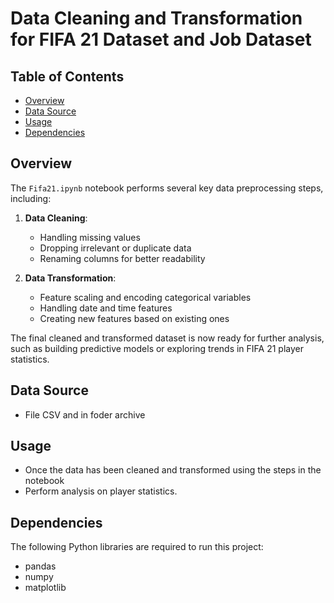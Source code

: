
# Data Cleaning and Transformation for FIFA 21 Dataset and Job Dataset 
## Table of Contents

- [Overview](#overview)
- [Data Source](#archive)
- [Usage](#usage)
- [Dependencies](#dependencies)

## Overview

The `Fifa21.ipynb` notebook performs several key data preprocessing steps, including:

1. **Data Cleaning**:
   - Handling missing values
   - Dropping irrelevant or duplicate data
   - Renaming columns for better readability

2. **Data Transformation**:
   - Feature scaling and encoding categorical variables
   - Handling date and time features
   - Creating new features based on existing ones

The final cleaned and transformed dataset is now ready for further analysis, such as building predictive models or exploring trends in FIFA 21 player statistics.
## Data Source
- File CSV and in foder archive
## Usage 
- Once the data has been cleaned and transformed using the steps in the notebook
- Perform analysis on player statistics.
## Dependencies 
The following Python libraries are required to run this project:
- pandas
- numpy
- matplotlib



